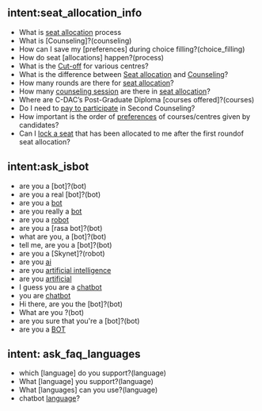 
## intent:seat_allocation_info
- What is [seat allocation](process) process
- What is [Counseling]?(counseling)
- How can I save my [preferences] during choice filling?(choice_filling)
- How do seat [allocations] happen?(process)
- What is the [Cut-off](cut_off) for various centres?
- What is the difference between [Seat allocation](process) and [Counseling](counseling)?
- How many rounds are there for [seat allocation](process)?
- How many [counseling session](counseling) are there in [seat allocation](process)?
- Where are C-DAC’s Post-Graduate Diploma [courses offered]?(courses)
- Do I need to [pay to participate](pay) in Second Counseling?
- How important is the order of [preferences](preferences) of courses/centres given by candidates?
- Can I [lock a seat](lock) that has been allocated to me after the first roundof seat allocation?


## intent:ask_isbot
- are you a [bot]?(bot)
- are you a real [bot]?(bot)
- are you a [bot](bot)
- are you really a [bot](bot)
- are you a [robot](robot)
- are you a [rasa bot]?(bot)
- what are you, a [bot]?(bot)
- tell me, are you a [bot]?(bot)
- are you a [Skynet]?(robot)
- are you [ai](bot)
- are you [artificial intelligence](bot)
- are you [artificial](bot)
- I guess you are a [chatbot](bot)
- you are [chatbot](bot)
- Hi there, are you the [bot]?(bot)
- What are you ?(bot)
- are you sure that you're a [bot]?(bot)
- are you a [BOT](bot)


## intent: ask_faq_languages
- which [language] do you support?(language)
- What [language] you support?(language)
- What [languages] can you use?(language)
- chatbot [language](language)?

 

